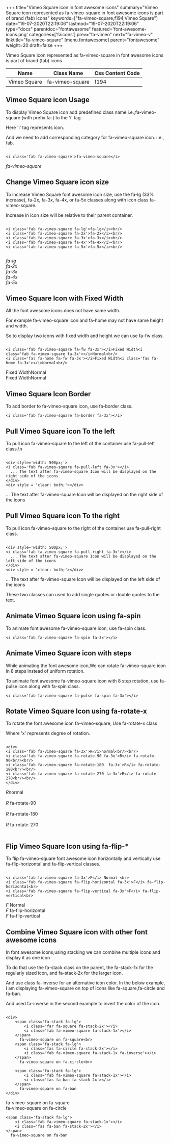 +++
title="Vimeo Square icon in font awesome icons"
summary="Vimeo Square icon represented as fa-vimeo-square in font awesome icons is part of brand (fab) icons"
keywords=["fa-vimeo-square,f194,Vimeo Square"]
date="19-07-2020T22:19:06"
lastmod="19-07-2020T22:19:06"
type="docs"
parentdoc="fontawesome"
featured='font-awesome-icons.png'
categories=['faicons']
prev="fa-vimeo"
next="fa-vimeo-v"
linktitle="fa-vimeo-square"
[menu.fontawesome]
parent="fontawesome"
weight=20
draft=false
+++


Vimeo Square icon represented as fa-vimeo-square in font awesome icons is part of brand (fab) icons

<div class='table-responsive'><table class='table'><thead><tr><th>Name</th><th>Class Name</th><th>Css Content Code</th></tr></thead><tbody><tr><td>Vimeo Square</td><td>fa-vimeo-square</td><td>f194</td></tr></tbody></table></div>



## Vimeo Square icon Usage

To display Vimeo Square icon add predefined class name i.e.,fa-vimeo-square (with prefix fa-) to the 'i' tag.

Here 'i' tag represents icon.

And we need to add corresponding category for fa-vimeo-square icon. i.e., fab.


```

<i class='fab fa-vimeo-square'>fa-vimeo-square</i>
```

<i class='fab fa-vimeo-square'>fa-vimeo-square</i>




## Change Vimeo Square icon size
To increase Vimeo Square font awesome icon size, use the fa-lg (33% increase), fa-2x, fa-3x, fa-4x, or fa-5x classes along with icon class fa-vimeo-square.

Increase in icon size will be relative to their parent container. 

```

<i class='fab fa-vimeo-square fa-lg'>fa-lg</i><br/>
<i class='fab fa-vimeo-square fa-2x'>fa-2x</i><br/>
<i class='fab fa-vimeo-square fa-3x'>fa-3x</i><br/>
<i class='fab fa-vimeo-square fa-4x'>fa-4x</i><br/>
<i class='fab fa-vimeo-square fa-5x'>fa-5x</i><br/>
            
```

<i class='fab fa-vimeo-square fa-lg'>fa-lg</i><br/>
<i class='fab fa-vimeo-square fa-2x'>fa-2x</i><br/>
<i class='fab fa-vimeo-square fa-3x'>fa-3x</i><br/>
<i class='fab fa-vimeo-square fa-4x'>fa-4x</i><br/>
<i class='fab fa-vimeo-square fa-5x'>fa-5x</i><br/>
            



## Vimeo Square Icon with Fixed Width 

All the font awesome icons does not have same width.

For example fa-vimeo-square icon and fa-home may not have same height and width.

So to display two icons with fixed width and height we can use fa-fw class.


```

<i class='fab fa-vimeo-square fa-fw fa-3x'></i>Fixed Width<i class='fab fa-vimeo-square fa-3x'></i>Normal<br/>
<i class='fas fa-home fa-fw fa-3x'></i>Fixed Width<i class='fas fa-home fa-3x'></i>Normal<br/>
```

<i class='fab fa-vimeo-square fa-fw fa-3x'></i>Fixed Width<i class='fab fa-vimeo-square fa-3x'></i>Normal<br/>
<i class='fas fa-home fa-fw fa-3x'></i>Fixed Width<i class='fas fa-home fa-3x'></i>Normal<br/>



## Vimeo Square Icon Border 

To add border to fa-vimeo-square icon, use fa-border class.


```
<i class='fab fa-vimeo-square fa-border fa-3x'></i>

```
<i class='fab fa-vimeo-square fa-border fa-3x'></i>





## Pull Vimeo Square icon To the left

To pull icon fa-vimeo-square to the left of the container use fa-pull-left class.\n

```

<div style='width: 500px;'>
<i class='fab fa-vimeo-square fa-pull-left fa-3x'></i>
  ... The text after fa-vimeo-square Icon will be displayed on the right side of the icons
</div>
<div style = 'clear: both;'></div>
```

<div style='width: 500px;'>
<i class='fab fa-vimeo-square fa-pull-left fa-3x'></i>
  ... The text after fa-vimeo-square Icon will be displayed on the right side of the icons
</div>
<div style = 'clear: both;'></div>




## Pull Vimeo Square icon To the right
To pull icon fa-vimeo-square to the right of the container use fa-pull-right class.

```

<div style='width: 500px;'>
<i class='fab fa-vimeo-square fa-pull-right fa-3x'></i>
  ... The text after fa-vimeo-square Icon will be displayed on the left side of the icons
</div>
<div style = 'clear: both;'></div>
```

<div style='width: 500px;'>
<i class='fab fa-vimeo-square fa-pull-right fa-3x'></i>
  ... The text after fa-vimeo-square Icon will be displayed on the left side of the icons
</div>
<div style = 'clear: both;'></div>

These two classes can used to add single quotes or double quotes to the text.


## Animate Vimeo Square icon using fa-spin
To animate font awesome fa-vimeo-square icon, use fa-spin class.

```
<i class='fab fa-vimeo-square fa-spin fa-3x'></i>
```
<i class='fab fa-vimeo-square fa-spin fa-3x'></i>




## Animate Vimeo Square icon with steps
While animating the font awesome icon,We can rotate fa-vimeo-square icon in 8 steps instead of uniform rotation.

To animate font awesome fa-vimeo-square icon with 8 step rotation, use fa-pulse icon along with fa-spin class.


```
<i class='fab fa-vimeo-square fa-pulse fa-spin fa-3x'></i>

```
<i class='fab fa-vimeo-square fa-pulse fa-spin fa-3x'></i>





## Rotate Vimeo Square Icon using fa-rotate-x
To rotate the font awesome icon fa-vimeo-square, Use fa-rotate-x class

Where 'x' represents degree of rotation.


```

<div>
<i class='fab fa-vimeo-square fa-3x'>R</i>normal<br/><br/>
<i class='fab fa-vimeo-square fa-rotate-90 fa-3x'>R</i> fa-rotate-90<br/><br/> 
<i class='fab fa-vimeo-square fa-rotate-180  fa-3x'>R</i> fa-rotate-180<br/><br/> 
<i class='fab fa-vimeo-square fa-rotate-270 fa-3x'>R</i> fa-rotate-270<br/><br/>
</div>
```

<div>
<i class='fab fa-vimeo-square fa-3x'>R</i>normal<br/><br/>
<i class='fab fa-vimeo-square fa-rotate-90 fa-3x'>R</i> fa-rotate-90<br/><br/> 
<i class='fab fa-vimeo-square fa-rotate-180  fa-3x'>R</i> fa-rotate-180<br/><br/> 
<i class='fab fa-vimeo-square fa-rotate-270 fa-3x'>R</i> fa-rotate-270<br/><br/>
</div>




## Flip Vimeo Square Icon using fa-flip-*
To flip fa-vimeo-square font awesome icon horizontally and vertically use fa-flip-horizontal and fa-flip-vertical classes. 

```

<i class='fab fa-vimeo-square fa-3x'>F</i> Normal <br>
<i class='fab fa-vimeo-square fa-flip-horizontal fa-3x'>F</i> fa-flip-horizontal<br>
<i class='fab fa-vimeo-square fa-flip-vertical fa-3x'>F</i> fa-flip-vertical<br>
```

<i class='fab fa-vimeo-square fa-3x'>F</i> Normal <br>
<i class='fab fa-vimeo-square fa-flip-horizontal fa-3x'>F</i> fa-flip-horizontal<br>
<i class='fab fa-vimeo-square fa-flip-vertical fa-3x'>F</i> fa-flip-vertical<br>




## Combine Vimeo Square icon with other font awesome icons
In font awesome icons,using stacking we can combine multiple icons and display it as one icon 

To do that use the fa-stack class on the parent, the fa-stack-1x for the regularly sized icon, and fa-stack-2x for the larger icon.

And use class fa-inverse for an alternative icon color. 
In the below example, I am displaying fa-vimeo-square on top of icons like fa-square,fa-circle and fa-ban.

And used fa-inverse in the second example to invert the color of the icon.

```

<div>
    <span class='fa-stack fa-lg'>
        <i class='far fa-square fa-stack-2x'></i>
        <i class='fab fa-vimeo-square fa-stack-1x'></i>
    </span>
      fa-vimeo-square on fa-square<br>
    <span class='fa-stack fa-lg'>
        <i class='fas fa-circle fa-stack-2x'></i>
        <i class='fab fa-vimeo-square fa-stack-1x fa-inverse'></i>
    </span>
      fa-vimeo-square on fa-circle<br>

    <span class='fa-stack fa-lg'>
        <i class='fab fa-vimeo-square fa-stack-1x'></i>
        <i class='fas fa-ban fa-stack-2x'></i>
    </span>
      fa-vimeo-square on fa-ban
</div>
```

<div>
    <span class='fa-stack fa-lg'>
        <i class='far fa-square fa-stack-2x'></i>
        <i class='fab fa-vimeo-square fa-stack-1x'></i>
    </span>
      fa-vimeo-square on fa-square<br>
    <span class='fa-stack fa-lg'>
        <i class='fas fa-circle fa-stack-2x'></i>
        <i class='fab fa-vimeo-square fa-stack-1x fa-inverse'></i>
    </span>
      fa-vimeo-square on fa-circle<br>

    <span class='fa-stack fa-lg'>
        <i class='fab fa-vimeo-square fa-stack-1x'></i>
        <i class='fas fa-ban fa-stack-2x'></i>
    </span>
      fa-vimeo-square on fa-ban
</div>






